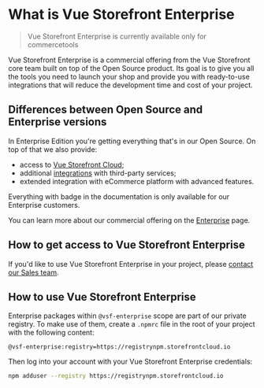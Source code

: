 # What is Vue Storefront Enterprise

> Vue Storefront Enterprise is currently available only for commercetools

Vue Storefront Enterprise is a commercial offering from the Vue Storefront core team built on top of the Open Source product. Its goal is to give you all the tools you need to launch your shop and provide you with ready-to-use integrations that will reduce the development time and cost of your project.

## Differences between Open Source and Enterprise versions

In Enterprise Edition you're getting everything that's in our Open Source. On top of that we also provide:

- access to [Vue Storefront Cloud](https://www.vuestorefront.io/cloud);
- additional [integrations](./integrations/) with third-party services;
- extended integration with eCommerce platform with advanced features.

Everything with <Badge text="Enterprise" type="info" /> badge in the documentation is only available for our Enterprise customers.

You can learn more about our commercial offering on the [Enterprise](https://www.vuestorefront.io/enterprise) page.

## How to get access to Vue Storefront Enterprise

If you'd like to use Vue Storefront Enterprise in your project, please [contact our Sales team](https://www.vuestorefront.io/contact/sales).

## How to use Vue Storefront Enterprise

Enterprise packages within `@vsf-enterprise` scope are part of our private registry. To make use of them, create a `.npmrc` file in the root of your project with the following content:

```
@vsf-enterprise:registry=https://registrynpm.storefrontcloud.io
```

Then log into your account with your Vue Storefront Enterprise credentials:

```bash
npm adduser --registry https://registrynpm.storefrontcloud.io
```
